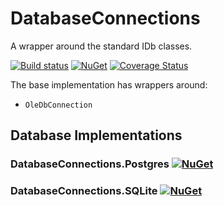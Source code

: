 # DatabaseConnections

A wrapper around the standard IDb classes.

[![Build status](https://ci.appveyor.com/api/projects/status/9qmvvyd47633cqik/branch/master?svg=true)](https://ci.appveyor.com/project/mrstebo/databaseconnections-48e8b/branch/master)
[![NuGet](https://img.shields.io/nuget/v/DatabaseConnections.svg)](https://www.nuget.org/packages/DatabaseConnections/)
[![Coverage Status](https://coveralls.io/repos/github/ekmsystems/DatabaseConnections/badge.svg)](https://coveralls.io/github/ekmsystems/DatabaseConnections)

The base implementation has wrappers around:

- `OleDbConnection`

## Database Implementations

### DatabaseConnections.Postgres [![NuGet](https://img.shields.io/nuget/v/DatabaseConnections.Postgres.svg)](https://www.nuget.org/packages/DatabaseConnections.Postgres/)

### DatabaseConnections.SQLite [![NuGet](https://img.shields.io/nuget/v/DatabaseConnections.SQLite.svg)](https://www.nuget.org/packages/DatabaseConnections.SQLite/)
